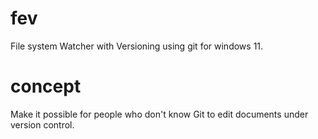 # fev
File system Watcher with Versioning using git for windows 11.

# concept
Make it possible for people who don't know Git to edit documents under version control.
